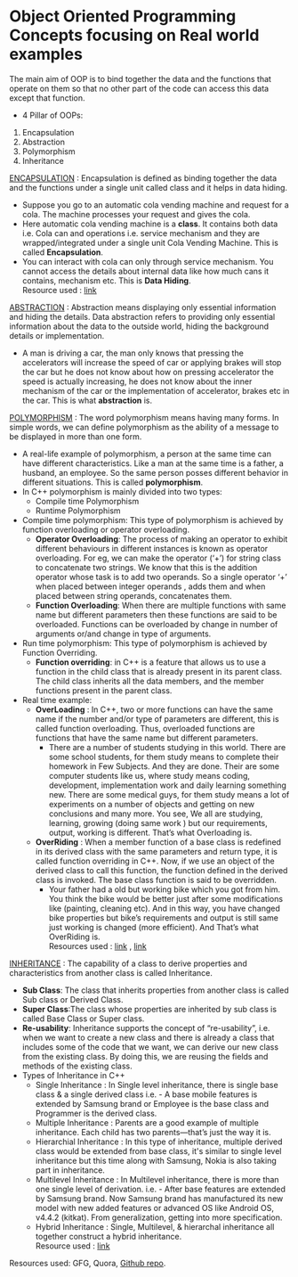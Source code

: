 # Object Oriented Programming Concepts focusing on Real world examples
The main aim of OOP is to bind together the data and the functions that operate on them so that no other part of the code can access this data except that function.

- 4 Pillar of OOPs:
1. Encapsulation
2. Abstraction
3. Polymorphism
4. Inheritance 

<ins>ENCAPSULATION</ins> : 
Encapsulation is defined as binding together the data and the functions under a single unit called class and it helps in data hiding.
- Suppose you go to an automatic cola vending machine and request for a cola. The machine processes your request and gives the cola.  
- Here automatic cola vending machine is a **class**. It contains both data i.e. Cola can and operations i.e. service mechanism and they are wrapped/integrated under a single unit Cola Vending Machine. This is called **Encapsulation**.  
- You can interact with cola can only through service mechanism. You cannot access the details about internal data like how much cans it contains, mechanism etc. This is **Data Hiding**.    
Resource used : [link](https://qr.ae/pG3bVF)

<ins>ABSTRACTION</ins> : 
Abstraction means displaying only essential information and hiding the details. Data abstraction refers to providing only essential information about the data to the outside world, hiding the background details or implementation.  
- A man is driving a car, the man only knows that pressing the accelerators will increase the speed of car or applying brakes will stop the car but he does not know about how on pressing accelerator the speed is actually increasing, he does not know about the inner mechanism of the car or the implementation of accelerator, brakes etc in the car. This is what **abstraction** is.

<ins>POLYMORPHISM</ins> : 
The word polymorphism means having many forms. In simple words, we can define polymorphism as the ability of a message to be displayed in more than one form. 
- A real-life example of polymorphism, a person at the same time can have different characteristics. Like a man at the same time is a father, a husband, an employee. So the same person posses different behavior in different situations. This is called **polymorphism**.
- In C++ polymorphism is mainly divided into two types:
  - Compile time Polymorphism  
  - Runtime Polymorphism
- Compile time polymorphism: This type of polymorphism is achieved by function overloading or operator overloading.
  - **Operator Overloading**: The process of making an operator to exhibit different behaviours in different instances is known as operator overloading. For eg, we can make the operator (‘+’) for string class to concatenate two strings. We know that this is the addition operator whose task is to add two operands. So a single operator ‘+’ when placed between integer operands , adds them and when placed between string operands, concatenates them.
  - **Function Overloading**: When there are multiple functions with same name but different parameters then these functions are said to be overloaded. Functions can be overloaded by change in number of arguments or/and change in type of arguments.
- Run time polymorphism: This type of polymorphism is achieved by Function Overriding.
  - **Function overriding**: in C++ is a feature that allows us to use a function in the child class that is already present in its parent class. The child class inherits all the data members, and the member functions present in the parent class.
- Real time example:
  - **OverLoading** : In C++, two or more functions can have the same name if the number and/or type of parameters are different, this is called function overloading. Thus, overloaded functions are functions that have the same name but different parameters.
    - There are a number of students studying in this world. There are some school students, for them study means to complete their homework in Few Subjects. And they are done. Their are some computer students like us, where study means coding, development, implementation work and daily learning something new. There are some medical guys, for them study means a lot of experiments on a number of objects and getting on new conclusions and many more. You see, We all are studying, learning, growing (doing same work ) but our requirements, output, working is different. That’s what Overloading is.
  - **OverRiding** : When a member function of a base class is redefined in its derived class with the same parameters and return type, it is called function overriding in C++. Now, if we use an object of the derived class to call this function, the function defined in the derived class is invoked. The base class function is said to be overridden.
    - Your father had a old but working bike which you got from him. You think the bike would be better just after some modifications like (painting, cleaning etc). And in this way, you have changed bike properties but bike’s requirements and output is still same just working is changed (more efficient). And That’s what OverRiding is.  
Resources used : [link](https://qr.ae/pG3gRM) , [link](https://techvidvan.com/tutorials/function-overloading-and-overriding-in-cpp/)

<ins>INHERITANCE</ins> :
The capability of a class to derive properties and characteristics from another class is called Inheritance.  
 - **Sub Class**: The class that inherits properties from another class is called Sub class or Derived Class.  
 - **Super Class**:The class whose properties are inherited by sub class is called Base Class or Super class. 
 - **Re-usability**: Inheritance supports the concept of “re-usability”, i.e. when we want to create a new class and there is already a class that includes some of the code that we want, we can derive our new class from the existing class. By doing this, we are reusing the fields and methods of the existing class.
- Types of Inheritance in C++  
  - Single Inheritance : 
In Single level inheritance, there is single base class & a single derived class i.e. - A base mobile features is extended by Samsung brand or Employee is the base class and Programmer is the derived class.
  - Multiple Inheritance : Parents are a good example of multiple inheritance. Each child has two parents—that’s just the way it is.
  - Hierarchial Inheritance : In this type of inheritance, multiple derived class would be extended from base class, it's similar to single level inheritance but this time along with Samsung, Nokia is also taking part in inheritance.
  - Multilevel Inheritance : In Multilevel inheritance, there is more than one single level of derivation. i.e. - After base features are extended by Samsung brand. Now Samsung brand has manufactured its new model with new added features or advanced OS like Android OS, v4.4.2 (kitkat). From generalization, getting into more specification.
  - Hybrid Inheritance : Single, Multilevel, & hierarchal inheritance all together construct a hybrid inheritance.  
Resource used : [link](https://www.c-sharpcorner.com/UploadFile/cda5ba/object-oriented-programming-with-real-world-scenario/)





Resources used: GFG, Quora, [Github repo](https://gist.github.com/krishnadey30/cb64bf875f29b5a6c91f79ea38a2ba4e).
